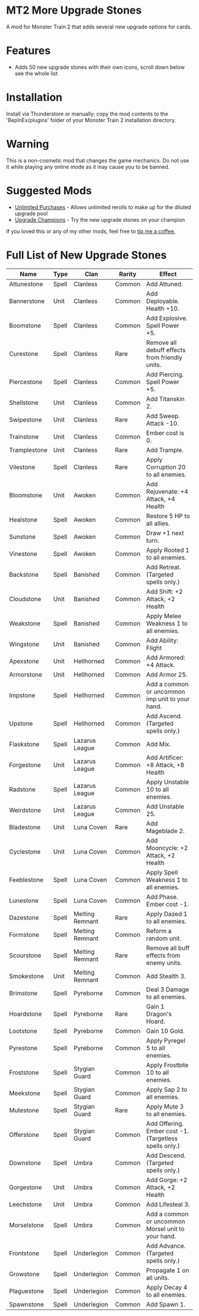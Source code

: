 # MT2 More Upgrade Stones

A mod for Monster Train 2 that adds several new upgrade options for cards.

# Features

- Adds 50 new upgrade stones with their own icons, scroll down below see the whole list

# Installation

Install via Thunderstore or manually: copy the mod contents to the 'BepInEx/plugins' folder of your Monster Train 2 installation directory.

# Warning

This is a non-cosmetic mod that changes the game mechanics. Do not use it while playing any online mode as it may cause you to be banned.

# Suggested Mods

- [Unlimited Purchases](https://thunderstore.io/c/monster-train-2/p/GravitonGamer/MT2UnlimitedPurchases/) - Allows unlimited rerolls to make up for the diluted upgrade pool
- [Upgrade Champions](https://thunderstore.io/c/monster-train-2/p/GravitonGamer/Upgrade_Champions_2/) - Try the new upgrade stones on your champion

If you loved this or any of my other mods, feel free to [tip me a coffee.](https://ko-fi.com/gravitongamer)

# Full List of New Upgrade Stones

| Name         | Type  | Clan            | Rarity | Effect                                                 |
| ------------ | ----- | --------------- | ------ | ------------------------------------------------------ |
| Attunestone  | Spell | Clanless        | Common | Add Attuned.                                           |
| Bannerstone  | Unit  | Clanless        | Common | Add Deployable. Health +10.                            |
| Boomstone    | Spell | Clanless        | Common | Add Explosive. Spell Power +5.                         |
| Curestone    | Spell | Clanless        | Rare   | Remove all debuff effects from friendly units.         |
| Piercestone  | Spell | Clanless        | Common | Add Piercing. Spell Power +5.                          |
| Shellstone   | Unit  | Clanless        | Common | Add Titanskin 2.                                       |
| Swipestone   | Unit  | Clanless        | Rare   | Add Sweep. Attack -10.                                 |
| Trainstone   | Unit  | Clanless        | Common | Ember cost is 0.                                       |
| Tramplestone | Unit  | Clanless        | Rare   | Add Trample.                                           |
| Vilestone    | Spell | Clanless        | Rare   | Apply Corruption 20 to all enemies.                    |
| Bloomstone   | Unit  | Awoken          | Common | Add Rejuvenate: +4 Attack, +4 Health                   |
| Healstone    | Spell | Awoken          | Common | Restore 5 HP to all allies.                            |
| Sunstone     | Spell | Awoken          | Common | Draw +1 next turn.                                     |
| Vinestone    | Spell | Awoken          | Common | Apply Rooted 1 to all enemies.                         |
| Backstone    | Spell | Banished        | Common | Add Retreat. (Targeted spells only.)                   |
| Cloudstone   | Unit  | Banished        | Common | Add Shift: +2 Attack, +2 Health                        |
| Weakstone    | Spell | Banished        | Common | Apply Melee Weakness 1 to all enemies.                 |
| Wingstone    | Unit  | Banished        | Common | Add Ability: Flight                                    |
| Apexstone    | Unit  | Hellhorned      | Common | Add Armored: +4 Attack.                                |
| Armorstone   | Unit  | Hellhorned      | Common | Add Armor 25.                                          |
| Impstone     | Spell | Hellhorned      | Common | Add a common or uncommon imp unit to your hand.        |
| Upstone      | Spell | Hellhorned      | Common | Add Ascend. (Targeted spells only.)                    |
| Flaskstone   | Spell | Lazarus League  | Common | Add Mix.                                               |
| Forgestone   | Unit  | Lazarus League  | Common | Add Artificer: +8 Attack, +8 Health                    |
| Radstone     | Spell | Lazarus League  | Common | Apply Unstable 10 to all enemies.                      |
| Weirdstone   | Unit  | Lazarus League  | Common | Add Unstable 25.                                       |
| Bladestone   | Unit  | Luna Coven      | Rare   | Add Mageblade 2.                                       |
| Cyclestone   | Unit  | Luna Coven      | Common | Add Mooncycle: +2 Attack, +2 Health                    |
| Feeblestone  | Spell | Luna Coven      | Common | Apply Spell Weakness 1 to all enemies.                 |
| Lunestone    | Spell | Luna Coven      | Common | Add Phase. Ember cost -1.                              |
| Dazestone    | Spell | Melting Remnant | Rare   | Apply Dazed 1 to all enemies.                          |
| Formstone    | Spell | Melting Remnant | Common | Reform a random unit.                                  |
| Scourstone   | Spell | Melting Remnant | Rare   | Remove all buff effects from enemy units.              |
| Smokestone   | Unit  | Melting Remnant | Common | Add Stealth 3.                                         |
| Brimstone    | Spell | Pyreborne       | Common | Deal 3 Damage to all enemies.                          |
| Hoardstone   | Spell | Pyreborne       | Rare   | Gain 1 Dragon's Hoard.                                 |
| Lootstone    | Spell | Pyreborne       | Common | Gain 10 Gold.                                          |
| Pyrestone    | Spell | Pyreborne       | Common | Apply Pyregel 5 to all enemies.                        |
| Froststone   | Spell | Stygian Guard   | Common | Apply Frostbite 10 to all enemies.                     |
| Meekstone    | Spell | Stygian Guard   | Common | Apply Sap 2 to all enemies.                            |
| Mutestone    | Spell | Stygian Guard   | Rare   | Apply Mute 3 to all enemies.                           |
| Offerstone   | Spell | Stygian Guard   | Common | Add Offering. Ember cost -1. (Targetless spells only.) |
| Downstone    | Spell | Umbra           | Common | Add Descend. (Targeted spells only.)                   |
| Gorgestone   | Unit  | Umbra           | Common | Add Gorge: +2 Attack, +2 Health                        |
| Leechstone   | Unit  | Umbra           | Common | Add Lifesteal 3.                                       |
| Morselstone  | Spell | Umbra           | Common | Add a common or uncommon Morsel unit to your hand.     |
| Frontstone   | Spell | Underlegion     | Common | Add Advance. (Targeted spells only.)                   |
| Growstone    | Spell | Underlegion     | Common | Propagate 1 on all units.                              |
| Plaguestone  | Spell | Underlegion     | Common | Apply Decay 4 to all enemies.                          |
| Spawnstone   | Spell | Underlegion     | Common | Add Spawn 1.                                           |
